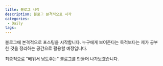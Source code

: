 ```yaml
---
title: 블로그 시작
description: 블로그 본격적으로 시작
categories:
 - Daily
tags:
---
```


블로그에 본격적으로 포스팅을 시작합니다. 누구에게 보여준다는 목적보다는 제가 공부한 것을 정리하는 공간으로 활용할 예정입니다. 

최종적으로 "배워서 남도주는" 블로그를 만들어 나가보겠습니다.